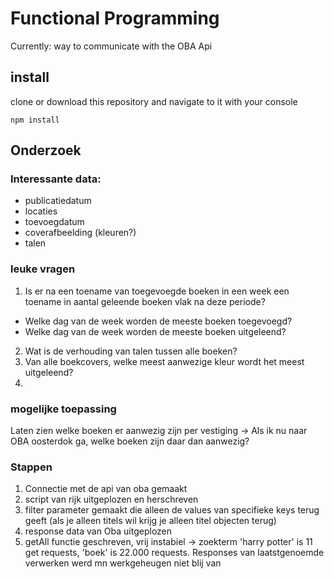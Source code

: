 # Functional Programming
Currently: way to communicate with the OBA Api
## install
clone or download this repository and navigate to it with your console
```
npm install
```



## Onderzoek

### Interessante data:
- publicatiedatum
- locaties
- toevoegdatum
- coverafbeelding (kleuren?)
- talen


### leuke vragen

1. Is er na een toename van toegevoegde boeken in een week een toename in aantal geleende boeken vlak na deze periode?
  - Welke dag van de week worden de meeste boeken toegevoegd?
  - Welke dag van de week worden de meeste boeken uitgeleend?
2. Wat is de verhouding van talen tussen alle boeken?
3. Van alle boekcovers, welke meest aanwezige kleur wordt het meest uitgeleend?
4. 





### mogelijke toepassing
Laten zien welke boeken er aanwezig zijn per vestiging -> Als ik nu naar OBA oosterdok ga, welke boeken zijn daar dan aanwezig?


### Stappen
1. Connectie met de api van oba gemaakt
2. script van rijk uitgeplozen en herschreven
3. filter parameter gemaakt die alleen de values van specifieke keys terug geeft (als je alleen titels wil krijg je alleen titel objecten terug)
4. response data van Oba uitgeplozen
5. getAll functie geschreven, vrij instabiel -> zoekterm 'harry potter' is 11 get requests, 'boek' is 22.000 requests. Responses van laatstgenoemde verwerken werd mn werkgeheugen niet blij van
